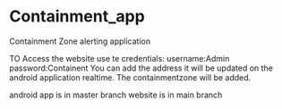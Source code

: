 # Containment_app
Containment Zone alerting application

TO Access the website  use te credentials:
username:Admin
password:Containent
You can add the address it will be updated on the android application realtime.
The containmentzone will be added.

android app is in master branch 
website is  in main branch

